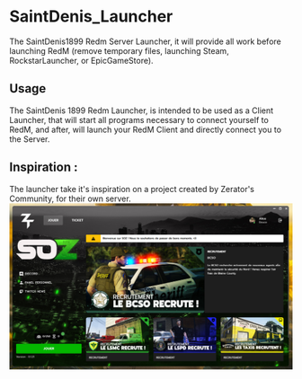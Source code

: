 # SaintDenis_Launcher
 The SaintDenis1899 Redm Server Launcher, it will provide all work before launching RedM (remove temporary files, launching Steam, RockstarLauncher, or EpicGameStore).

## Usage
The SaintDenis 1899 Redm Launcher, is intended to be used as a Client Launcher, that will start all programs necessary to connect yourself to RedM, and after, will launch your RedM Client and directly connect you to the Server.

## Inspiration : 
The launcher take it's inspiration on a project created by Zerator's Community, for their own server. 
![SOZ Launcher](./.Documentation/Inspiration/SOZ_Launcher.jpg)
